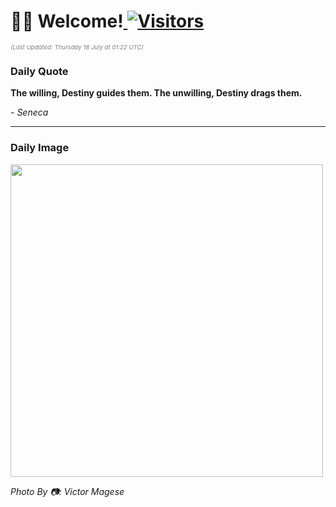 <h1>👋🏽 Welcome!<a href="https://github.com/OmitNomis/"> <img src="https://visitor-badge.laobi.icu/badge?page_id=OmitNomis" alt="Visitors"></a></h1>

<i><p style="font-size: 0.6rem; color:gray">(Last Updated: Thursday 18 July at 01:22 UTC)</p></i>

<h3> Daily Quote </h3>
<b><p>The willing, Destiny guides them. The unwilling, Destiny drags them.</p></b>
<i><caption style="font-size: 0.8rem; color:gray;">- Seneca</caption></i>


<hr>

<h3>Daily Image</h3>
<a href="https://images.unsplash.com/photo-1720155243642-313849a7027b?crop=entropy&cs=srgb&fm=jpg&ixid=M3w2MjM3MzF8MHwxfHJhbmRvbXx8fHx8fHx8fDE3MjEyNjU3NTZ8&ixlib=rb-4.0.3&q=85" target="_blank"><img style="height:500px;" src=https://images.unsplash.com/photo-1720155243642-313849a7027b?crop=entropy&cs=srgb&fm=jpg&ixid=M3w2MjM3MzF8MHwxfHJhbmRvbXx8fHx8fHx8fDE3MjEyNjU3NTZ8&ixlib=rb-4.0.3&q=85"/></a>

<i><caption style="font-size: 0.8rem; color:gray;"> Photo By 📷: Victor Magese</caption></i>
